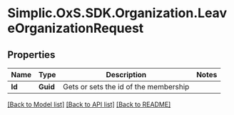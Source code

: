 # Simplic.OxS.SDK.Organization.LeaveOrganizationRequest

## Properties

Name | Type | Description | Notes
------------ | ------------- | ------------- | -------------
**Id** | **Guid** | Gets or sets the id of the membership | 

[[Back to Model list]](../README.md#documentation-for-models) [[Back to API list]](../README.md#documentation-for-api-endpoints) [[Back to README]](../README.md)

